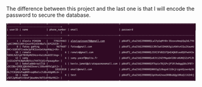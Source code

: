 The difference between this project and the last one is that I will encode the password to secure the database.

![alt text](https://github.com/alexispinson/backend_ca2/blob/main/readmesrc/selectuser.png?raw=true)
